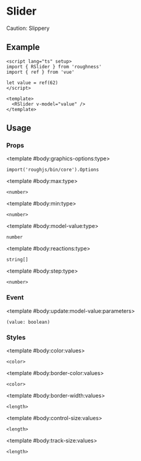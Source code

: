 <script lang="ts" setup>
import { RDetails, RSlider, RSpace, RTable, RText } from 'roughness'
import { ref, watchEffect } from 'vue'

const value = ref(62)
</script>

# Slider

Caution: Slippery

## Example

<RDetails>
  <template #summary>Show Code</template>

```vue
<script lang="ts" setup>
import { RSlider } from 'roughness'
import { ref } from 'vue'

let value = ref(62)
</script>

<template>
  <RSlider v-model="value" />
</template>
```

</RDetails>

<RSlider v-model="value" />

## Usage

### Props

<RSpace overflow>
<RTable
  :columns="['name', 'type', 'default', 'description']"
  :rows="['graphics-options', 'max', 'min', 'model-value', 'reactions', 'step']"
>
  <template #body:*:name="{ row }">{{ row }}</template>

  <template #body:graphics-options:type>

  `import('roughjs/bin/core').Options`

  </template>
  <template #body:graphics-options:description>

  [Options for Rough.js](https://github.com/rough-stuff/rough/wiki#options).

  See [Graphics Configuration](/components/graphics#component-prop).

  </template>

  <template #body:max:type>

  `<number>`

  </template>
  <template #body:max:default>

  `100`

  </template>
  <template #body:max:description>
    The upper numeric bound of the range.
  </template>

  <template #body:min:type>

  `<number>`

  </template>
  <template #body:min:default>

  `0`

  </template>
  <template #body:min:description>
    The lower numeric bound of the range.
  </template>

  <template #body:model-value:type>

  `number`

  </template>
  <template #body:model-value:default>
    <RText type="error">Required</RText>
  </template>
  <template #body:model-value:description>
    Value of the slider.
  </template>

  <template #body:reactions:type>

  `string[]`

  </template>
  <template #body:reactions:default>

  `['hover-at', 'focus-within', 'active']`

  </template>
  <template #body:reactions:description>

  States that trigger graphics redrawing.

  See [Reactions](/guide/theme#reactions).

  </template>

  <template #body:step:type>

  `<number>`

  </template>
  <template #body:step:default>

  `1`

  </template>
  <template #body:step:description>
    The minimum unit of the slider.
  </template>
</RTable>
</RSpace>

### Event

<RSpace overflow>
<RTable
  :columns="['name', 'parameters', 'description']"
  :rows="['update:model-value']"
>
  <template #body:*:name="{ row }">{{ row }}</template>

  <template #body:update:model-value:parameters>

  `(value: boolean)`

  </template>
  <template #body:update:model-value:description>
    Callback function triggered when the value is changed.
  </template>
</RTable>
</RSpace>

### Styles

<RSpace overflow>
<RTable
  :columns="['name', 'values', 'default', 'description']"
  :rows="['color', 'border-color', 'border-width', 'control-size', 'track-size']"
>
  <template #body:*:name="{ row }">--r-slider-{{ row }}</template>

  <template #body:color:values>

  `<color>`

  </template>
  <template #body:color:default>

  `var(--r-common-primary-color)`

  </template>
  <template #body:color:description>
    Color of the slider track when active.
  </template>

  <template #body:border-color:values>

  `<color>`

  </template>
  <template #body:border-color:default>

  `var(--r-common-text-color)`

  </template>
  <template #body:border-color:description>
    Color of the slider control and track border.
  </template>

  <template #body:border-width:values>

  `<length>`

  </template>
  <template #body:border-width:default>

  `2px` when focused or active, `1px` else

  </template>
  <template #body:border-width:description>
    Width of the slider control and track border.
  </template>

  <template #body:control-size:values>

  `<length>`

  </template>
  <template #body:control-size:default>

  `var(--r-common-line-height)`

  </template>
  <template #body:control-size:description>
    Size of the slider control.
  </template>

  <template #body:track-size:values>

  `<length>`

  </template>
  <template #body:track-size:default>

  `var(--r-common-font-size)`

  </template>
  <template #body:track-size:description>
    Size of the slider track.
  </template>
</RTable>
</RSpace>
